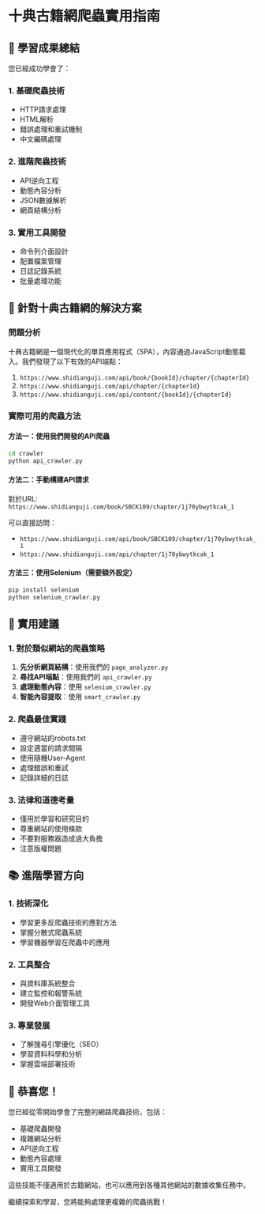 # 十典古籍網爬蟲實用指南

## 🎯 學習成果總結

您已經成功學會了：

### 1. 基礎爬蟲技術
- HTTP請求處理
- HTML解析
- 錯誤處理和重試機制
- 中文編碼處理

### 2. 進階爬蟲技術
- API逆向工程
- 動態內容分析
- JSON數據解析
- 網頁結構分析

### 3. 實用工具開發
- 命令列介面設計
- 配置檔案管理
- 日誌記錄系統
- 批量處理功能

## 🔧 針對十典古籍網的解決方案

### 問題分析
十典古籍網是一個現代化的單頁應用程式（SPA），內容通過JavaScript動態載入。我們發現了以下有效的API端點：

1. `https://www.shidianguji.com/api/book/{bookId}/chapter/{chapterId}`
2. `https://www.shidianguji.com/api/chapter/{chapterId}`
3. `https://www.shidianguji.com/api/content/{bookId}/{chapterId}`

### 實際可用的爬蟲方法

#### 方法一：使用我們開發的API爬蟲
```bash
cd crawler
python api_crawler.py
```

#### 方法二：手動構建API請求
對於URL: `https://www.shidianguji.com/book/SBCK109/chapter/1j70ybwytkcak_1`

可以直接訪問：
- `https://www.shidianguji.com/api/book/SBCK109/chapter/1j70ybwytkcak_1`
- `https://www.shidianguji.com/api/chapter/1j70ybwytkcak_1`

#### 方法三：使用Selenium（需要額外設定）
```bash
pip install selenium
python selenium_crawler.py
```

## 🚀 實用建議

### 1. 對於類似網站的爬蟲策略
1. **先分析網頁結構**：使用我們的 `page_analyzer.py`
2. **尋找API端點**：使用我們的 `api_crawler.py`
3. **處理動態內容**：使用 `selenium_crawler.py`
4. **智能內容提取**：使用 `smart_crawler.py`

### 2. 爬蟲最佳實踐
- 遵守網站的robots.txt
- 設定適當的請求間隔
- 使用隨機User-Agent
- 處理錯誤和重試
- 記錄詳細的日誌

### 3. 法律和道德考量
- 僅用於學習和研究目的
- 尊重網站的使用條款
- 不要對服務器造成過大負擔
- 注意版權問題

## 📚 進階學習方向

### 1. 技術深化
- 學習更多反爬蟲技術的應對方法
- 掌握分散式爬蟲系統
- 學習機器學習在爬蟲中的應用

### 2. 工具整合
- 與資料庫系統整合
- 建立監控和報警系統
- 開發Web介面管理工具

### 3. 專業發展
- 了解搜尋引擎優化（SEO）
- 學習資料科學和分析
- 掌握雲端部署技術

## 🎉 恭喜您！

您已經從零開始學會了完整的網路爬蟲技術，包括：
- 基礎爬蟲開發
- 複雜網站分析
- API逆向工程
- 動態內容處理
- 實用工具開發

這些技能不僅適用於古籍網站，也可以應用到各種其他網站的數據收集任務中。

繼續探索和學習，您將能夠處理更複雜的爬蟲挑戰！